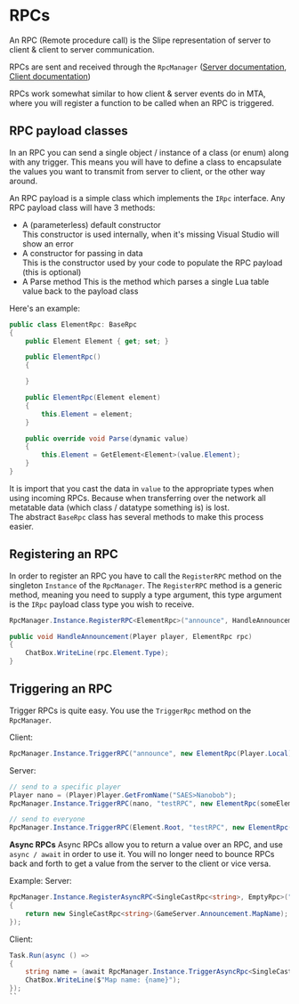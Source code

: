 # RPCs
An RPC (Remote procedure call) is the Slipe representation of server to client & client to server communication.  

RPCs are sent and received through the `RpcManager` ([Server documentation](/api/server/Slipe.Server.Rpc.RpcManager.html), [Client documentation](/api/server/Slipe.Client.Rpc.RpcManager.html))

RPCs work somewhat similar to how client & server events do in MTA, where you will register a function to be called when an RPC is triggered.


## RPC payload classes
In an RPC you can send a single object / instance of a class (or enum) along with any trigger. This means you will have to define a class to encapsulate the values you want to transmit from server to client, or the other way around.

An RPC payload is a simple class which implements the `IRpc` interface. 
Any RPC payload class will have 3 methods:
* A (parameterless) default constructor  
  This constructor is used internally, when it's missing Visual Studio will show an error
* A constructor for passing in data  
  This is the constructor used by your code to populate the RPC payload (this is optional)
* A Parse method
  This is the method which parses a single Lua table value back to the payload class

Here's an example:
```cs
public class ElementRpc: BaseRpc
{
    public Element Element { get; set; }

    public ElementRpc()
    {

    }

    public ElementRpc(Element element)
    {
        this.Element = element;
    }

    public override void Parse(dynamic value)
    {
        this.Element = GetElement<Element>(value.Element);
    }
}
```
It is import that you cast the data in `value` to the appropriate types when using incoming RPCs. Because when transferring over the network all metatable data (which class / datatype something is) is lost.  
The abstract `BaseRpc` class has several methods to make this process easier.

## Registering an RPC
In order to register an RPC you have to call the `RegisterRPC` method on the singleton `Instance` of the `RpcManager`. The `RegisterRPC` method is a generic method, meaning you need to supply a type argument, this type argument is the `IRpc` payload class type you wish to receive.
```cs
RpcManager.Instance.RegisterRPC<ElementRpc>("announce", HandleAnnouncement);

public void HandleAnnouncement(Player player, ElementRpc rpc)
{
    ChatBox.WriteLine(rpc.Element.Type);
}
```

## Triggering an RPC
Trigger RPCs is quite easy. You use the `TriggerRpc` method on the `RpcManager`.

Client:
```cs
RpcManager.Instance.TriggerRPC("announce", new ElementRpc(Player.Local));
```

Server:
```cs
// send to a specific player
Player nano = (Player)Player.GetFromName("SAES>Nanobob");
RpcManager.Instance.TriggerRPC(nano, "testRPC", new ElementRpc(someElement));

// send to everyone
RpcManager.Instance.TriggerRPC(Element.Root, "testRPC", new ElementRpc(someElement));
```

**Async RPCs**
Async RPCs allow you to return a value over an RPC, and use `async / await` in order to use it. You will no longer need to bounce RPCs back and forth to get a value from the server to the client or vice versa.

Example:
Server:
```cs
RpcManager.Instance.RegisterAsyncRPC<SingleCastRpc<string>, EmptyRpc>("Async.RequestMapName", (player, request) =>
{
    return new SingleCastRpc<string>(GameServer.Announcement.MapName);
});
```
Client:
```cs
Task.Run(async () =>
{
    string name = (await RpcManager.Instance.TriggerAsyncRpc<SingleCastRpc<string>>("Async.RequestMapName", new EmptyRpc())).Value;
    ChatBox.WriteLine($"Map name: {name}");
});
``